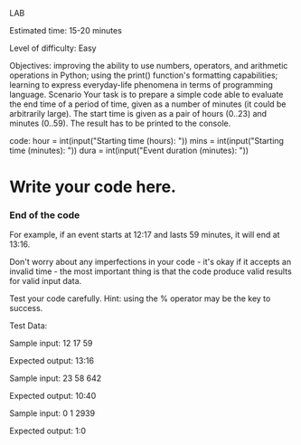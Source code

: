 LAB

Estimated time:
15-20 minutes

Level of difficulty:
Easy

Objectives:
improving the ability to use numbers, operators, and arithmetic operations in Python;
using the print() function's formatting capabilities;
learning to express everyday-life phenomena in terms of programming language.
Scenario
Your task is to prepare a simple code able to evaluate the end time of a period of time, given as a number of minutes (it could be arbitrarily large). The start time is given as a pair of hours (0..23) and minutes (0..59). The result has to be printed to the console.

code:
hour = int(input("Starting time (hours): "))
mins = int(input("Starting time (minutes): "))
dura = int(input("Event duration (minutes): "))
# Write your code here.
### End of the code ###


For example, if an event starts at 12:17 and lasts 59 minutes, it will end at 13:16.

Don't worry about any imperfections in your code - it's okay if it accepts an invalid time - the most important thing is that the code produce valid results for valid input data.

Test your code carefully. Hint: using the % operator may be the key to success.

Test Data:

Sample input:
12
17
59

Expected output: 13:16


Sample input:
23
58
642

Expected output: 10:40


Sample input:
0
1
2939

Expected output: 1:0

